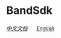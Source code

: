 # BandSdk

###### [中文文档](https://github.com/hjh2881/BandSdk/wiki/%E4%B8%AD%E6%96%87%E6%96%87%E6%A1%A3) &nbsp; &nbsp; &nbsp;[English](https://github.com/hjh2881/BandSdk/wiki/English-document)
